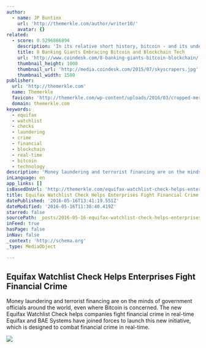 ```yaml
---
author:
  - name: JP Buntinx
    url: 'http://themerkle.com/author/writer10/'
    avatar: {}
related:
  - score: 0.5296866894
    description: 'In its relative short history, bitcoin - and its underlying technology the blockchain - have captivated thinkers around the world, but not everyone was quick to see the potential. Due in part to its initial billing as a threat to the traditional financial ecosystem, these institutions have perhaps understandably responded with sharp critiques and deep skepticism for the technology.'
    title: 8 Banking Giants Embracing Bitcoin and Blockchain Tech
    url: 'http://www.coindesk.com/8-banking-giants-bitcoin-blockchain/'
    thumbnail_height: 1000
    thumbnail_url: 'http://media.coindesk.com/2015/07/skyscrapers.jpg'
    thumbnail_width: 1500
publisher:
  url: 'http://themerkle.com'
  name: Themerkle
  favicon: 'http://themerkle.com/wp-content/uploads/2016/03/cropped-merkle-white-1-192x192.png'
  domain: themerkle.com
keywords:
  - equifax
  - watchlist
  - checks
  - laundering
  - crime
  - financial
  - blockchain
  - real-time
  - bitcoin
  - technology
description: 'Money laundering and terrorist financing are on the minds of government officials around the world, even where Bitcoin is concerned. The new Equifax Watchlist Check helps companies fight financial crime in real-time Equifax and BAE Systems have joined forces to launch this new initiative, which is designed to combat financial crime in real-time.'
inLanguage: en
app_links: []
isBasedOnUrl: 'http://themerkle.com/equifax-watchlist-check-helps-enterprises-fight-financial-crime/'
title: Equifax Watchlist Check Helps Enterprises Fight Financial Crime
datePublished: '2016-05-16T13:41:19.551Z'
dateModified: '2016-05-16T11:38:40.419Z'
starred: false
sourcePath: _posts/2016-05-16-equifax-watchlist-check-helps-enterprises-fight-financial-cr.md
inFeed: true
hasPage: false
inNav: false
_context: 'http://schema.org'
_type: MediaObject

---
```

<article style=""><h1>Equifax Watchlist Check Helps Enterprises Fight Financial Crime</h1><p>Money laundering and terrorist financing are on the minds of government officials around the world, even where Bitcoin is concerned. The new Equifax Watchlist Check helps companies fight financial crime in real-time Equifax and BAE Systems have joined forces to launch this new initiative, which is designed to combat financial crime in real-time.</p><img src="http://themerkle.com/wp-content/uploads/2016/05/shutterstock_212751805.jpg" /></article>